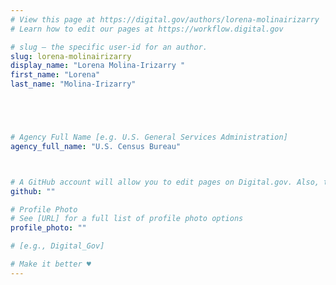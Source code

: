 ```yaml
---
# View this page at https://digital.gov/authors/lorena-molinairizarry
# Learn how to edit our pages at https://workflow.digital.gov

# slug — the specific user-id for an author.
slug: lorena-molinairizarry
display_name: "Lorena Molina-Irizarry "
first_name: "Lorena"
last_name: "Molina-Irizarry"





# Agency Full Name [e.g. U.S. General Services Administration]
agency_full_name: "U.S. Census Bureau"



# A GitHub account will allow you to edit pages on Digital.gov. Also, the image used in your GitHub account can be used to populate your digital.gov profile photo. Learn more about getting a Github account at [URL]
github: ""

# Profile Photo
# See [URL] for a full list of profile photo options
profile_photo: ""

# [e.g., Digital_Gov]

# Make it better ♥
---
```


